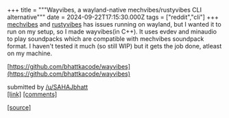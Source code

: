 +++
title = """Wayvibes, a wayland-native mechvibes/rustyvibes CLI alternative"""
date = 2024-09-22T17:15:30.000Z
tags = ["reddit","cli"]
+++
[mechvibes](http://mechvibes.com) and [rustyvibes](https://github.com/KunalBagaria/rustyvibes/issues) has issues running on wayland, but I wanted it to run on my setup, so I made wayvibes(in C++). It uses evdev and minaudio to play soundpacks which are compatible with mechvibes soundpack format. I haven't tested it much (so still WIP) but it gets the job done, atleast on my machine.

[https://github.com/bhattkacode/wayvibes](https://github.com/bhattkacode/wayvibes)

submitted by [/u/SAHAJbhatt](https://www.reddit.com/user/SAHAJbhatt)  
[\[link\]](https://www.reddit.com/r/commandline/comments/1fmyces/wayvibes_a_waylandnative_mechvibesrustyvibes_cli/) [\[comments\]](https://www.reddit.com/r/commandline/comments/1fmyces/wayvibes_a_waylandnative_mechvibesrustyvibes_cli/)

[[source]](https://www.reddit.com/r/commandline/comments/1fmyces/wayvibes_a_waylandnative_mechvibesrustyvibes_cli/)
